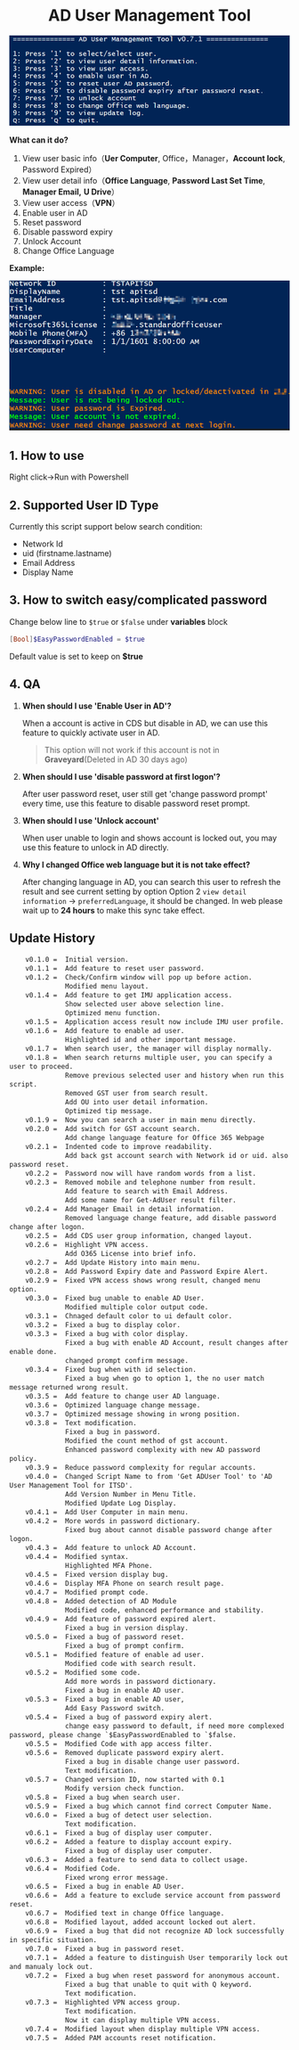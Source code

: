 # <center>AD User Management Tool



![image-20230427095352589](./README.assets/image-20230427095352589.png)

**What can it do?**

1. View user basic info（**Uer Computer**, Office，Manager，**Account lock**, Password Expired）
2. View user detail info（**Office Language**, **Password Last Set Time**, **Manager Email,** **U Drive**）
3. View user access（**VPN**）
4. Enable user in AD
5. Reset password
6. Disable password expiry
7. Unlock Account
8. Change Office Language

**Example:**

![image-20230427100919920](./README.assets/image-20230427100919920.png)

## 1. How to use

Right click->Run with Powershell



## 2. Supported User ID Type

Currently this script support below search condition:

- Network Id 
- uid (firstname.lastname)
- Email Address
- Display Name



## 3. How to switch easy/complicated password

Change below line to `$true` or `$false` under **variables** block

```powershell
[Bool]$EasyPasswordEnabled = $true
```

Default value is set to keep on **$true**



## 4. QA

1. **When should I use 'Enable User in AD'?**

   When a account is active in CDS but disable in AD, we can use this feature to quickly activate user in AD.

   > This option will not work if this account is not in **Graveyard**(Deleted in AD 30 days ago)

2. **When should I use 'disable password at first logon'?**

   After user password reset, user still get 'change password prompt' every time, use this feature to disable password reset prompt.

3. **When should I use 'Unlock account'**

   When user unable to login and shows account is locked out, you may use this feature to unlock in AD directly.

4. **Why I changed Office web language but it is not take effect?**

   After changing language in AD, you can search this user to refresh the result and see current setting by option Option 2 `view detail information` -> `preferredLanguage`, it should be changed. In web please wait up to **24 hours** to make this sync take effect. 

## Update History

        v0.1.0 =  Initial version.
        v0.1.1 =  Add feature to reset user password.
        v0.1.2 =  Check/Confirm window will pop up before action.
                  Modified menu layout.
        v0.1.4 =  Add feature to get IMU application access.
                  Show selected user above selection line.
                  Optimized menu function.
        v0.1.5 =  Application access result now include IMU user profile.
        v0.1.6 =  Add feature to enable ad user.
                  Highlighted id and other important message.
        v0.1.7 =  When search user, the manager will display normally.
        v0.1.8 =  When search returns multiple user, you can specify a user to proceed.
                  Remove previous selected user and history when run this script.
                  Removed GST user from search result.
                  Add OU into user detail information.
                  Optimized tip message.
        v0.1.9 =  Now you can search a user in main menu directly.
        v0.2.0 =  Add switch for GST account search.
                  Add change language feature for Office 365 Webpage
        v0.2.1 =  Indented code to improve readability.
                  Add back gst account search with Network id or uid. also password reset.
        v0.2.2 =  Password now will have random words from a list.
        v0.2.3 =  Removed mobile and telephone number from result.
                  Add feature to search with Email Address.
                  Add some name for Get-AdUser result filter.
        v0.2.4 =  Add Manager Email in detail information.
                  Removed language change feature, add disable password change after logon.
        v0.2.5 =  Add CDS user group information, changed layout.
        v0.2.6 =  Highlight VPN access.
                  Add O365 License into brief info.
        v0.2.7 =  Add Update History into main menu.
        v0.2.8 =  Add Password Expiry date and Password Expire Alert.
        v0.2.9 =  Fixed VPN access shows wrong result, changed menu option.
        v0.3.0 =  Fixed bug unable to enable AD User.
                  Modified multiple color output code.
        v0.3.1 =  Chnaged default color to ui default color.
        v0.3.2 =  Fixed a bug to display color.
        v0.3.3 =  Fixed a bug with color display.
                  Fixed a bug with enable AD Account, result changes after enable done.
                  changed prompt confirm message.
        v0.3.4 =  Fixed bug when with id selection.
                  Fixed a bug when go to option 1, the no user match message returned wrong result.
        v0.3.5 =  Add feature to change user AD language.
        v0.3.6 =  Optimized language change message.
        v0.3.7 =  Optimized message showing in wrong position.
        v0.3.8 =  Text modification.
                  Fixed a bug in password.
                  Modified the count method of gst account.
                  Enhanced password complexity with new AD password policy.
        v0.3.9 =  Reduce password complexity for regular accounts.
        v0.4.0 =  Changed Script Name to from 'Get ADUser Tool' to 'AD User Management Tool for ITSD'.
                  Add Version Number in Menu Title.
                  Modified Update Log Display.
        v0.4.1 =  Add User Computer in main menu.
        v0.4.2 =  More words in password dictionary.
                  Fixed bug about cannot disable password change after logon.
        v0.4.3 =  Add feature to unlock AD Account.
        v0.4.4 =  Modified syntax.
                  Highlighted MFA Phone.
        v0.4.5 =  Fixed version display bug.
        v0.4.6 =  Display MFA Phone on search result page.
        v0.4.7 =  Modified prompt code.
        v0.4.8 =  Added detection of AD Module
                  Modified code, enhanced performance and stability.
        v0.4.9 =  Add feature of password expired alert.
                  Fixed a bug in version display.
        v0.5.0 =  Fixed a bug of password reset.
                  Fixed a bug of prompt confirm.
        v0.5.1 =  Modified feature of enable ad user.
                  Modified code with search result.
        v0.5.2 =  Modified some code.
                  Add more words in password dictionary.
                  Fixed a bug in enable AD user.
        v0.5.3 =  Fixed a bug in enable AD user,
                  Add Easy Password switch.
        v0.5.4 =  Fixed a bug of password expiry alert.
                  change easy password to default, if need more complexed password, please change `$EasyPasswordEnabled to `$false.
        v0.5.5 =  Modified Code with app access filter.
        v0.5.6 =  Removed duplicate password expiry alert.
                  Fixed a bug in disable change user password.
                  Text modification.
        v0.5.7 =  Changed version ID, now started with 0.1
                  Modify version check function.
        v0.5.8 =  Fixed a bug when search user.
        v0.5.9 =  Fixed a bug which cannot find correct Computer Name.
        v0.6.0 =  Fixed a bug of detect user selection.
                  Text modification.
        v0.6.1 =  Fixed a bug of display user computer.
        v0.6.2 =  Added a feature to display account expiry.
                  Fixed a bug of display user computer. 
        v0.6.3 =  Added a feature to send data to collect usage.
        v0.6.4 =  Modified Code.
                  Fixed wrong error message.
        v0.6.5 =  Fixed a bug in enable AD User.
        v0.6.6 =  Add a feature to exclude service account from password reset.
        v0.6.7 =  Modified text in change Office language.
        v0.6.8 =  Modified layout, added account locked out alert.
        v0.6.9 =  Fixed a bug that did not recognize AD lock successfully in specific situation.
        v0.7.0 =  Fixed a bug in password reset.
        v0.7.1 =  Added a feature to distinguish User temporarily lock out and manualy lock out.
        v0.7.2 =  Fixed a bug when reset password for anonymous account.
                  Fixed a bug that unable to quit with Q keyword.
                  Text modification.
        v0.7.3 =  Highlighted VPN access group.
                  Text modification.
                  Now it can display multiple VPN access.
    	v0.7.4 =  Modified layout when display multiple VPN access.
    	v0.7.5 =  Added PAM accounts reset notification.

